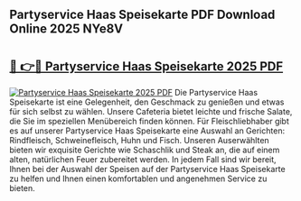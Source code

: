 ## Partyservice Haas Speisekarte PDF Download Online 2025 NYe8V

# <h2><a href="http://gcbson.nevu.top/?p=Partyservice+Haas+Speisekarte">🔗 👉🔴 Partyservice Haas Speisekarte 2025 PDF</a></h2>

[![Partyservice Haas Speisekarte 2025 PDF](https://i.imgur.com/dBaPXMq.png)](http://gcbson.nevu.top/?p=Partyservice+Haas+Speisekarte)
Die Partyservice Haas Speisekarte ist eine Gelegenheit, den Geschmack zu genießen und etwas für sich selbst zu wählen. Unsere Cafeteria bietet leichte und frische Salate, die Sie im speziellen Menübereich finden können. Für Fleischliebhaber gibt es auf unserer Partyservice Haas Speisekarte eine Auswahl an Gerichten: Rindfleisch, Schweinefleisch, Huhn und Fisch. Unseren Auserwählten bieten wir exquisite Gerichte wie Schaschlik und Steak an, die auf einem alten, natürlichen Feuer zubereitet werden. In jedem Fall sind wir bereit, Ihnen bei der Auswahl der Speisen auf der Partyservice Haas Speisekarte zu helfen und Ihnen einen komfortablen und angenehmen Service zu bieten.
